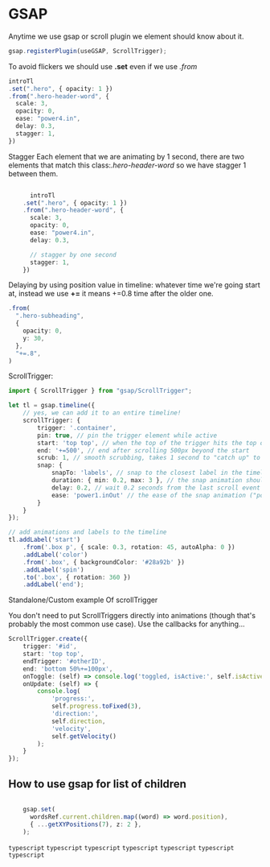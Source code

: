 # GSAP

Anytime we use gsap or scroll plugin we element should know about it.

```typescript
gsap.registerPlugin(useGSAP, ScrollTrigger);
```

To avoid flickers we should use __.set__ even if we use _.from_

```typescript
introTl
.set(".hero", { opacity: 1 })
.from(".hero-header-word", {
  scale: 3,
  opacity: 0,
  ease: "power4.in",
  delay: 0.3,
  stagger: 1,
})
```

Stagger Each element that we are animating by 1 second, there are two elements that match this class:_.hero-header-word_ so we have stagger 1 between them.

```typescript

      introTl
    .set(".hero", { opacity: 1 })
    .from(".hero-header-word", {
      scale: 3,
      opacity: 0,
      ease: "power4.in",
      delay: 0.3,

      // stagger by one second
      stagger: 1,
    })
```

Delaying by using position value in timeline:
whatever time we're going start at, instead we use __+=__ it means +=0.8 time after the older one.  

```typescript
.from(
  ".hero-subheading",
  {
    opacity: 0,
    y: 30,
  },
  "+=.8",
)
```

ScrollTrigger:  

```typescript
import { ScrollTrigger } from "gsap/ScrollTrigger";

let tl = gsap.timeline({
    // yes, we can add it to an entire timeline!
    scrollTrigger: {
        trigger: '.container',
        pin: true, // pin the trigger element while active
        start: 'top top', // when the top of the trigger hits the top of the viewport
        end: '+=500', // end after scrolling 500px beyond the start
        scrub: 1, // smooth scrubbing, takes 1 second to "catch up" to the scrollbar
        snap: {
            snapTo: 'labels', // snap to the closest label in the timeline
            duration: { min: 0.2, max: 3 }, // the snap animation should be at least 0.2 seconds, but no more than 3 seconds (determined by velocity)
            delay: 0.2, // wait 0.2 seconds from the last scroll event before doing the snapping
            ease: 'power1.inOut' // the ease of the snap animation ("power3" by default)
        }
    }
});

// add animations and labels to the timeline
tl.addLabel('start')
    .from('.box p', { scale: 0.3, rotation: 45, autoAlpha: 0 })
    .addLabel('color')
    .from('.box', { backgroundColor: '#28a92b' })
    .addLabel('spin')
    .to('.box', { rotation: 360 })
    .addLabel('end');
```

Standalone/Custom example Of scrollTrigger 

You don't need to put ScrollTriggers directly into animations (though that's probably the most common use case). Use the callbacks for anything... 

```typescript
ScrollTrigger.create({
    trigger: '#id',
    start: 'top top',
    endTrigger: '#otherID',
    end: 'bottom 50%+=100px',
    onToggle: (self) => console.log('toggled, isActive:', self.isActive),
    onUpdate: (self) => {
        console.log(
            'progress:',
            self.progress.toFixed(3),
            'direction:',
            self.direction,
            'velocity',
            self.getVelocity()
        );
    }
});
```

## How to use gsap for list of children 

```typescript

    gsap.set(
      wordsRef.current.children.map((word) => word.position),
      { ...getXYPositions(7), z: 2 },
    );

```

```typescript```
```typescript```
```typescript```
```typescript```
```typescript```
```typescript```
```typescript```